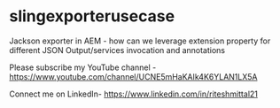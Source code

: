 # slingexporterusecase

Jackson exporter in AEM - how can we leverage extension property for different JSON Output/services invocation and annotations

Please subscribe my YouTube channel - https://www.youtube.com/channel/UCNE5mHaKAIk4K6YLAN1LX5A

Connect me on LinkedIn- https://www.linkedin.com/in/riteshmittal21
